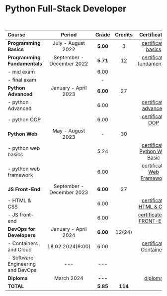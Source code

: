 # Python Full-Stack Developer

<br>

| Course                            |          Period           |  Grade   |   Credits    |          Certificates          |   GitHubRepo    |
|:----------------------------------|:-------------------------:|:--------:|:------------:|:------------------------------:|:---------------:|
| **Programming Basics**            |   July - August 2022      | **5.00** |      3       |      [certificate basics]      |                 |
| **Programming Fundamentals**      | September - December 2022 | **5.71** |      12      |   [certificate fundamentals]   | [fundamentals]  |
| - mid exam                        |                           |   6.00   |              |                                |                 |
| - final exam                      |                           |    -     |              |                                |                 |
| **Python Advanced**               |   January - April 2023    | **6.00** |      27      |                                |                 |
| - python Advanced                 |                           |   6.00   |              |     [certificate advanced]     |   [advanced]    |
| - python OOP                      |                           |   6.00   |              |       [certificate OOP]        |      [OOP]      |
| **Python Web**                    |     May - August 2023     |    -     |      30      |                                |                 |
| - python web basics               |                           |   5.24   |              | [certificate Python Web Basic] |   [web basic]   |
| - python web framework            |                           |   6.00   |              |  [certificate Web Framework]   | [final project] |
| **JS Front-End**                  | September - December 2023 | **6.00** |      27      |                                |                 |
| - HTML & CSS                      |                           |   6.00   |              |    [certificate HTML & CSS]    |  [HTML & CSS]   |
| - JS front-end                    |                           |   6.00   |              |   [certificate JS FRONT-END]   |  [JS Font-End]  |
| **DevOps for Developers**         |   January - April 2024    | **6.00** |    12(24)    |                                |                 |
| - Containers and Cloud            |     18.02.2024(9:00)      |   6.00   |              |    [certificate Containers]    |  [containers]   |
| - Software Engineering and DevOps |     ---                   |   ---    |              |                                |                 |
| **Diploma**                       |   March 2024              | **---**  |              |      [diploma]                 |                 |
| **TOTAL**                         |                           | **5.85** |   **114**    |                                |                 |


[fundamentals]: https://github.com/Ertan40/Programming-Fundamentals-Python-Sept-2022

[advanced]: https://github.com/Ertan40/Python-Advanced-SoftUni

[OOP]: https://github.com/Ertan40/Python_OOP_SoftUni

[HTML & CSS]: https://github.com/Ertan40/html-and-css-softuni

[web basic]: https://github.com/Ertan40/Python_Web_Basics

[JS Font-End]: https://github.com/Ertan40/Js-Front-End-Softuni

[web framework]: https://github.com/Ertan40/Python_Web_Framework

[containers]: https://github.com/Ertan40/Containers_and_Cloud_SoftUni

[certificate basics]:https://softuni.bg/certificates/details/137910/5fc7b793

[certificate fundamentals]: https://softuni.bg/certificates/details/148958/cbf22ce9

[certificate advanced]: https://softuni.bg/certificates/details/169525/740b66ae

[certificate HTML & CSS]: https://softuni.bg/certificates/details/190826/5096d176

[certificate OOP]: https://softuni.bg/certificates/details/168177/53869d11

[certificate JS FRONT-END]: https://softuni.bg/certificates/details/199327/6a15f9fa

[certificate Python Web Basic]: https://softuni.bg/certificates/details/185085/7698bda1

[certificate Web Framework]:https://softuni.bg/certificates/details/182387/4858648b

[final project]:https://github.com/Ertan40/Course_project

[certificate Containers]: https://softuni.bg/certificates/details/207045/3037c784

[diploma]: https://softuni.bg/certificates/details/208771/4949420d

